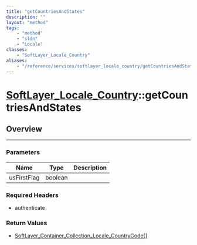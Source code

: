 ```yaml
---
title: "getCountriesAndStates"
description: ""
layout: "method"
tags:
    - "method"
    - "sldn"
    - "Locale"
classes:
    - "SoftLayer_Locale_Country"
aliases:
    - "/reference/services/softlayer_locale_country/getCountriesAndStates"
---
```

# [SoftLayer_Locale_Country](/reference/services/SoftLayer_Locale_Country)::getCountriesAndStates




## Overview 


-----

### Parameters 
|Name | Type | Description |
| --- | --- | --- |
|usFirstFlag| boolean| |


### Required Headers
* authenticate


### Return Values
* <a href='/reference/datatypes/SoftLayer_Container_Collection_Locale_CountryCode'>SoftLayer_Container_Collection_Locale_CountryCode[] </a>




